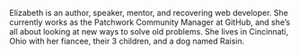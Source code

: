 Elizabeth is an author, speaker, mentor, and recovering web developer. She currently works as the Patchwork Community Manager at GitHub, and she’s all about looking at new ways to solve old problems. She lives in Cincinnati, Ohio with her fiancee, their 3 children, and a dog named Raisin.
